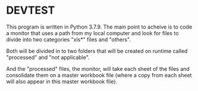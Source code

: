 # DEVTEST
This program is written in Python 3.7.9. 
The main point to acheive is to code a monitor that uses a path from my local computer and look for files to divide into two categories "xls*" files and "others". 

Both will be divided in to two folders that will be created on runtime called "processed" and "not applicable". 

And the "processed" files, the monitor, will take each sheet of the files and consolidate them on a master workbook file (where a copy from each sheet will also appear in this master workbook file).
